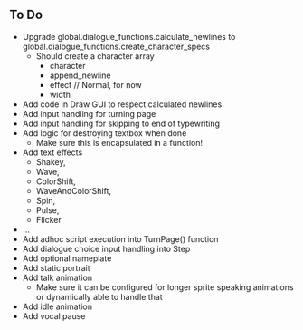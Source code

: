 ## To Do
- Upgrade global.dialogue_functions.calculate_newlines to global.dialogue_functions.create_character_specs
  - Should create a character array
    - character
    - append_newline
    - effect // Normal, for now
    - width
- Add code in Draw GUI to respect calculated newlines
- Add input handling for turning page
- Add input handling for skipping to end of typewriting
- Add logic for destroying textbox when done
  - Make sure this is encapsulated in a function!
- Add text effects
	- Shakey,
	- Wave,
	- ColorShift,
	- WaveAndColorShift,
	- Spin,
	- Pulse,
	- Flicker
- ...
- Add adhoc script execution into TurnPage() function
- Add dialogue choice input handling into Step
- Add optional nameplate
- Add static portrait
- Add talk animation
  - Make sure it can be configured for longer sprite speaking animations or dynamically able to handle that
- Add idle animation
- Add vocal pause